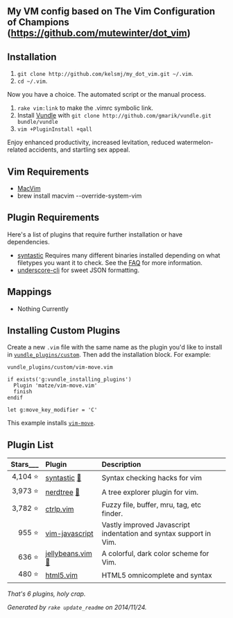 ## My VM config based on The Vim Configuration of Champions (https://github.com/mutewinter/dot_vim)

## Installation

1. `git clone http://github.com/kelsmj/my_dot_vim.git ~/.vim`.
1. `cd ~/.vim`.

Now you have a choice. The automated script or the manual process.

1. `rake vim:link` to make the .vimrc symbolic link.
2. Install [Vundle](https://github.com/gmarik/vundle) with `git clone
   http://github.com/gmarik/vundle.git bundle/vundle`
3. `vim +PluginInstall +qall`

Enjoy enhanced productivity, increased levitation, reduced watermelon-related
accidents, and startling sex appeal.

## Vim Requirements

* [MacVim](https://github.com/b4winckler/macvim)
* brew install macvim --override-system-vim

## Plugin Requirements

Here's a list of plugins that require further installation or have
dependencies.

* [syntastic](https://github.com/scrooloose/syntastic) Requires many different
  binaries installed depending on what filetypes you want it to check. See the
  [FAQ](https://github.com/scrooloose/syntastic#faq) for more information.
* [underscore-cli](https://github.com/ddopson/underscore-cli) for sweet JSON
  formatting.

## Mappings

* Nothing Currently

## Installing Custom Plugins

Create a new `.vim` file with the same name as the plugin you'd like to install
in [`vundle_plugins/custom`](vundle_plugins/custom). Then add the installation
block. For example:

`vundle_plugins/custom/vim-move.vim`

```viml
if exists('g:vundle_installing_plugins')
  Plugin 'matze/vim-move.vim'
  finish
endif

let g:move_key_modifier = 'C'
```

This example installs [`vim-move`](https://github.com/matze/vim-move).

## Plugin List

| Stars___ | **Plugin** | **Description** |
| -------: | :--------- | :-------------- |
| 4,104 :star: |[syntastic](https://github.com/scrooloose/syntastic) [:page_facing_up:](vundle_plugins/syntastic.vim)|Syntax checking hacks for vim |
| 3,973 :star: |[nerdtree](https://github.com/scrooloose/nerdtree) [:page_facing_up:](vundle_plugins/nerdtree.vim)|A tree explorer plugin for vim. |
| 3,782 :star: |[ctrlp.vim](https://github.com/kien/ctrlp.vim)|Fuzzy file, buffer, mru, tag, etc finder. |
| 955 :star: |[vim-javascript](https://github.com/pangloss/vim-javascript)|Vastly improved Javascript indentation and syntax support in Vim. |
| 636 :star: |[jellybeans.vim](https://github.com/nanotech/jellybeans.vim) [:page_facing_up:](vundle_plugins/jellybeans.vim)|A colorful, dark color scheme for Vim. |
| 480 :star: |[html5.vim](https://github.com/othree/html5.vim)|HTML5 omnicomplete and syntax |

_That's 6 plugins, holy crap._

_Generated by `rake update_readme` on 2014/11/24._

